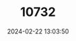 ---
title: "10732"
category: "Hypseleotris kimberleyensis"
draft: false
date: 2024-02-22 13:03:50
languages:
  Australian languages: ["Mangena"]
  English: ["Barnett River Gudgeon"]
---